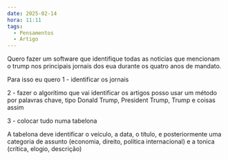 ```yaml
---
date: 2025-02-14
hora: 11:11
tags:
  - Pensamentos
  - Artigo
---
```




Quero fazer um software que identifique todas as noticias que mencionam o trump nos principais jornais dos eua durante os quatro anos de mandato.


Para isso eu quero 
1 - identificar os jornais 

2 - fazer o algorítimo que vai identificar os artigos
posso usar um método por palavras chave, tipo Donald Trump, President Trump, Trump e coisas assim

3 - colocar tudo numa tabelona

A tabelona deve identificar o veículo, a data, o título, e posteriormente uma categoria de assunto (economia, direito, política internacional) e a tonica (crítica, elogio, descrição)

